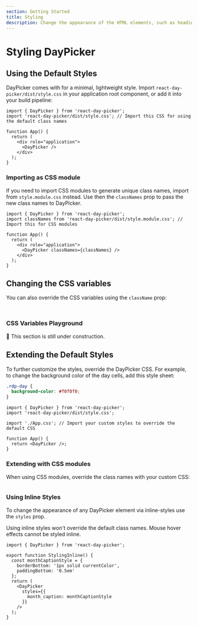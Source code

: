 ```yaml
---
section: Getting Started
title: Styling
description: Change the appearance of the HTML elements, such as headings, grid cells and buttons.
---
```


# Styling DayPicker

## Using the Default Styles

DayPicker comes with for a minimal, lightweight style. Import
`react-day-picker/dist/style.css` in your application root component, or add it
into your build pipeline:

```tsx showLineNumbers filename="App.tsx" {2}
import { DayPicker } from 'react-day-picker';
import 'react-day-picker/dist/style.css'; // Import this CSS for using the default class names

function App() {
  return (
    <div role="application">
      <DayPicker />
    </div>
  );
}
```

### Importing as CSS module

If you need to import CSS modules to generate unique class names, import from `style.module.css`
instead. Use then the `classNames` prop to pass the new class names to DayPicker.

```tsx showLineNumbers filename="App.tsx" {2,7} showLineNumbers
import { DayPicker } from 'react-day-picker';
import classNames from 'react-day-picker/dist/style.module.css'; // Import this for CSS modules

function App() {
  return (
    <div role="application">
      <DayPicker classNames={classNames} />
    </div>
  );
}
```

## Changing the CSS variables

You can also override the CSS variables using the `className` prop:

```tsx example fileName="styles/css-variables.module.css"

```

```tsx example fileName="CssVariables.tsx"

```

### CSS Variables Playground

🚧 This section is still under construction.

## Extending the Default Styles

To further customize the styles, override the DayPicker CSS. For example, to
change the background color of the day cells, add this style sheet:

```css showLineNumbers filename="App.css"
.rdp-day {
  background-color: #f0f0f0;
}
```

```tsx filename="App.tsx" {4}
import { DayPicker } from 'react-day-picker';
import 'react-day-picker/dist/style.css';

import './App.css'; // Import your custom styles to override the default CSS

function App() {
  return <DayPicker />;
}
```

### Extending with CSS modules

When using CSS modules, override the class names with your custom CSS:

```css example fileName="styles/styling-css-modules.module.css"

```

### Using Inline Styles

To change the appearance of any DayPicker element via inline-styles use the
`styles` prop.

Using inline styles won't override the default class names. Mouse hover effects
cannot be styled inline.

```tsx example fileName="StylingInline.tsx"
import { DayPicker } from 'react-day-picker';

export function StylingInline() {
  const monthCaptionStyle = {
    borderBottom: '1px solid currentColor',
    paddingBottom: '0.5em'
  };
  return (
    <DayPicker
      styles={{
        month_caption: monthCaptionStyle
      }}
    />
  );
}
```
